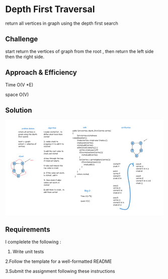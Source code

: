 # Depth First Traversal
return all vertices in graph using the depth first search

## Challenge
start return the vertices of graph from the root , then return the 
left side then the right side.

## Approach & Efficiency
Time O(V *E)

space O(V)
## Solution
<img src="whiteboard.png"/>

## Requirements
I complelete the following :

1. Write unit tests
 
2.Follow the template for a well-formatted README

3.Submit the assignment following these instructions